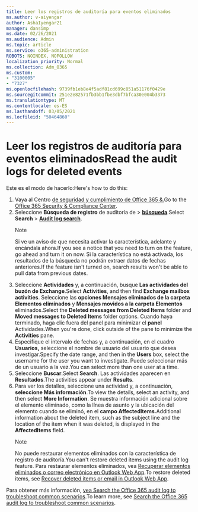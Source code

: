 ```yaml
---
title: Leer los registros de auditoría para eventos eliminados
ms.author: v-aiyengar
author: AshaIyengar21
manager: dansimp
ms.date: 02/26/2021
ms.audience: Admin
ms.topic: article
ms.service: o365-administration
ROBOTS: NOINDEX, NOFOLLOW
localization_priority: Normal
ms.collection: Adm_O365
ms.custom:
- "3100005"
- "7327"
ms.openlocfilehash: 9739fb1eb8e4f5adf81cd699c851a51176f0429e
ms.sourcegitcommit: 251e2e82571fb3bb1fbe3dbf7bfca30e004b3373
ms.translationtype: MT
ms.contentlocale: es-ES
ms.lasthandoff: 03/05/2021
ms.locfileid: "50464860"
---
```

# <a name="read-the-audit-logs-for-deleted-events"></a><span data-ttu-id="11fec-102">Leer los registros de auditoría para eventos eliminados</span><span class="sxs-lookup"><span data-stu-id="11fec-102">Read the audit logs for deleted events</span></span>

<span data-ttu-id="11fec-103">Este es el modo de hacerlo:</span><span class="sxs-lookup"><span data-stu-id="11fec-103">Here's how to do this:</span></span>

1. <span data-ttu-id="11fec-104">Vaya al Centro [de seguridad y cumplimiento de Office 365 &.](https://go.microsoft.com/fwlink/p/?linkid=2077143)</span><span class="sxs-lookup"><span data-stu-id="11fec-104">Go to the [Office 365 Security & Compliance Center](https://go.microsoft.com/fwlink/p/?linkid=2077143).</span></span>
1. <span data-ttu-id="11fec-105">Seleccione **Búsqueda de registro** de auditoría de  >  [**búsqueda**](https://go.microsoft.com/fwlink/?linkid=2103759).</span><span class="sxs-lookup"><span data-stu-id="11fec-105">Select **Search** > [**Audit log search**](https://go.microsoft.com/fwlink/?linkid=2103759).</span></span>
    > [!NOTE]
    > <span data-ttu-id="11fec-106">Si ve un aviso de que necesita activar la característica, adelante y encándala ahora.</span><span class="sxs-lookup"><span data-stu-id="11fec-106">If you see a notice that you need to turn on the feature, go ahead and turn it on now.</span></span> <span data-ttu-id="11fec-107">Si la característica no está activada, los resultados de la búsqueda no podrán extraer datos de fechas anteriores.</span><span class="sxs-lookup"><span data-stu-id="11fec-107">If the feature isn't turned on, search results won't be able to pull data from previous dates.</span></span>
1. <span data-ttu-id="11fec-108">Seleccione **Actividades** y, a continuación, busque **Las actividades del buzón de Exchange**.</span><span class="sxs-lookup"><span data-stu-id="11fec-108">Select **Activities**, and then find **Exchange mailbox activities**.</span></span> <span data-ttu-id="11fec-109">Seleccione las **opciones Mensajes eliminados de la carpeta Elementos eliminados** y **Mensajes movidos a la carpeta Elementos** eliminados.</span><span class="sxs-lookup"><span data-stu-id="11fec-109">Select the **Deleted messages from Deleted Items** folder and **Moved messages to Deleted Items** folder options.</span></span> <span data-ttu-id="11fec-110">Cuando haya terminado, haga clic fuera del panel para minimizar el **panel** Actividades.</span><span class="sxs-lookup"><span data-stu-id="11fec-110">When you're done, click outside of the pane to minimize the **Activities** pane.</span></span>
1. <span data-ttu-id="11fec-111">Especifique el intervalo de fechas y, a continuación, en el cuadro **Usuarios,** seleccione el nombre de usuario del usuario que desea investigar.</span><span class="sxs-lookup"><span data-stu-id="11fec-111">Specify the date range, and then in the **Users** box, select the username for the user you want to investigate.</span></span> <span data-ttu-id="11fec-112">Puede seleccionar más de un usuario a la vez.</span><span class="sxs-lookup"><span data-stu-id="11fec-112">You can select more than one user at a time.</span></span>
1. <span data-ttu-id="11fec-113">Seleccione **Buscar**.</span><span class="sxs-lookup"><span data-stu-id="11fec-113">Select **Search**.</span></span> <span data-ttu-id="11fec-114">Las actividades aparecen en **Resultados**.</span><span class="sxs-lookup"><span data-stu-id="11fec-114">The activities appear under **Results**.</span></span>
1. <span data-ttu-id="11fec-115">Para ver los detalles, seleccione una actividad y, a continuación, **seleccione Más información**.</span><span class="sxs-lookup"><span data-stu-id="11fec-115">To view the details, select an activity, and then select **More Information**.</span></span> <span data-ttu-id="11fec-116">Se muestra información adicional sobre el elemento eliminado, como la línea de asunto y la ubicación del elemento cuando se eliminó, en el **campo AffectedItems.**</span><span class="sxs-lookup"><span data-stu-id="11fec-116">Additional information about the deleted item, such as the subject line and the location of the item when it was deleted, is displayed in the **AffectedItems** field.</span></span>
    > [!NOTE]
    > <span data-ttu-id="11fec-117">No puede restaurar elementos eliminados con la característica de registro de auditoría.</span><span class="sxs-lookup"><span data-stu-id="11fec-117">You can't restore deleted items using the audit log feature.</span></span> <span data-ttu-id="11fec-118">Para restaurar elementos eliminados, vea [Recuperar elementos eliminados o correo electrónico en Outlook Web App](https://go.microsoft.com/fwlink/?linkid=2103759).</span><span class="sxs-lookup"><span data-stu-id="11fec-118">To restore deleted items, see [Recover deleted items or email in Outlook Web App](https://go.microsoft.com/fwlink/?linkid=2103759).</span></span>

<span data-ttu-id="11fec-119">Para obtener más información, [vea Search the Office 365 audit log to troubleshoot common scenarios](https://go.microsoft.com/fwlink/?linkid=2103944).</span><span class="sxs-lookup"><span data-stu-id="11fec-119">To learn more, see [Search the Office 365 audit log to troubleshoot common scenarios](https://go.microsoft.com/fwlink/?linkid=2103944).</span></span>
